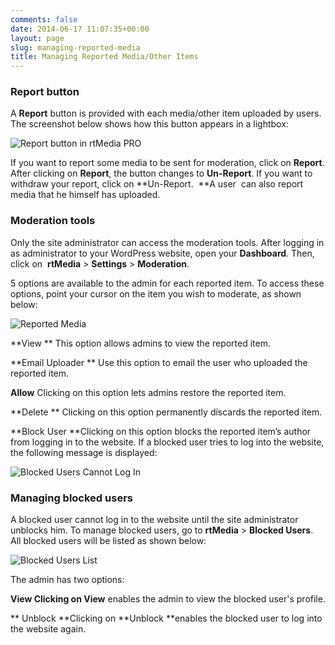 ```yaml
---
comments: false
date: 2014-06-17 11:07:35+00:00
layout: page
slug: managing-reported-media
title: Managing Reported Media/Other Items
---
```


### Report button


A **Report** button is provided with each media/other item uploaded by users. The screenshot below shows how this button appears in a lightbox:

![Report button in rtMedia PRO](http://docs.rtcamp.com/wp-content/uploads/2014/06/Reporting-media-in-rtMedia-PRO1.jpg)

If you want to report some media to be sent for moderation, click on **Report**. After clicking on **Report**, the button changes to **Un-Report**. If you want to withdraw your report, click on **Un-Report.  **A user  can also report media that he himself has uploaded.


### Moderation tools


Only the site administrator can access the moderation tools. After logging in as administrator to your WordPress website, open your **Dashboard**. Then, click on  **rtMedia** > **Settings** > **Moderation**.

5 options are available to the admin for each reported item. To access these options, point your cursor on the item you wish to moderate, as shown below:

![Reported Media](http://docs.rtcamp.com/wp-content/uploads/2014/06/Reported-Media.jpg)

**View
** This option allows admins to view the reported item.

**Email Uploader
** Use this option to email the user who uploaded the reported item.

**Allow**
Clicking on this option lets admins restore the reported item.

**Delete
** Clicking on this option permanently discards the reported item.

**Block User
**Clicking on this option blocks the reported item’s author from logging in to the website. If a blocked user tries to log into the website, the following message is displayed:

![Blocked Users Cannot Log In](http://docs.rtcamp.com/wp-content/uploads/2014/06/blocked-user-unable-to-login.jpg)


### Managing blocked users


A blocked user cannot log in to the website until the site administrator unblocks him. To manage blocked users, go to **rtMedia** > **Blocked Users**. All blocked users will be listed as shown below:

![Blocked Users List](http://docs.rtcamp.com/wp-content/uploads/2014/06/Blocked-Users-list.jpg)

The admin has two options:

**View
**Clicking on** View** enables the admin to view the blocked user's profile.

** Unblock
**Clicking on **Unblock **enables the blocked user to log into the website again.


